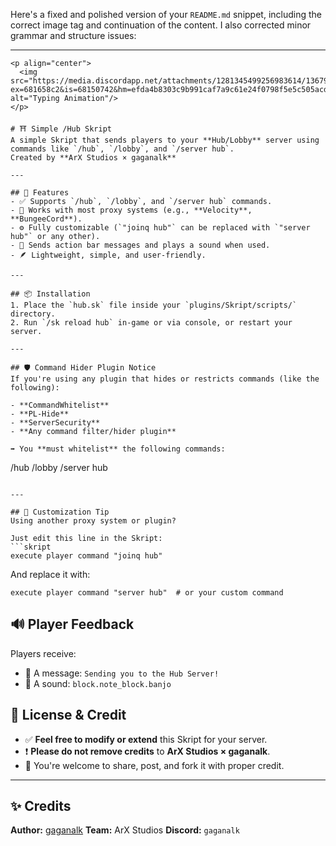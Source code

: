 Here's a fixed and polished version of your `README.md` snippet, including the correct image tag and continuation of the content. I also corrected minor grammar and structure issues:

---

```
<p align="center">
  <img src="https://media.discordapp.net/attachments/1281345499256983614/1367922666161573990/GuF7VP5.png?ex=681658c2&is=68150742&hm=efda4b8303c9b991caf7a9c61e24f0798f5e5c505acd252d3d3e6e8750e09878&=&width=749&height=75" alt="Typing Animation"/>
</p>

# ⛩ Simple /Hub Skript
A simple Skript that sends players to your **Hub/Lobby** server using commands like `/hub`, `/lobby`, and `/server hub`.  
Created by **ArX Studios × gaganalk**

---

## 🔧 Features
- ✅ Supports `/hub`, `/lobby`, and `/server hub` commands.
- 🚀 Works with most proxy systems (e.g., **Velocity**, **BungeeCord**).
- ⚙️ Fully customizable (`"joinq hub"` can be replaced with `"server hub"` or any other).
- 💬 Sends action bar messages and plays a sound when used.
- 🪶 Lightweight, simple, and user-friendly.

---

## 📦 Installation
1. Place the `hub.sk` file inside your `plugins/Skript/scripts/` directory.
2. Run `/sk reload hub` in-game or via console, or restart your server.

---

## 🛡️ Command Hider Plugin Notice
If you're using any plugin that hides or restricts commands (like the following):

- **CommandWhitelist**
- **PL-Hide**
- **ServerSecurity**
- **Any command filter/hider plugin**

➡️ You **must whitelist** the following commands:
```

/hub
/lobby
/server hub

````

---

## 🧪 Customization Tip
Using another proxy system or plugin?

Just edit this line in the Skript:
```skript
execute player command "joinq hub"
````

And replace it with:

```skript
execute player command "server hub"  # or your custom command
```


## 🔊 Player Feedback

Players receive:

* 📜 A message: `Sending you to the Hub Server!`
* 🎵 A sound: `block.note_block.banjo`


## 📜 License & Credit

* ✅ **Feel free to modify or extend** this Skript for your server.
* ❗ **Please do not remove credits** to **ArX Studios × gaganalk**.
* 📢 You're welcome to share, post, and fork it with proper credit.

---

## ✨ Credits

**Author:** [gaganalk](https://github.com/gaganalk)
**Team:** ArX Studios
**Discord:** `gaganalk`

```

